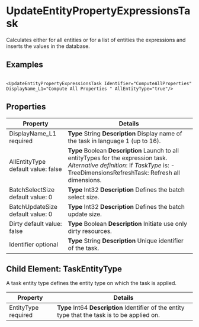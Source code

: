 # UpdateEntityPropertyExpressionsTask

Calculates either for all entities or for a list of entities the expressions and inserts the values
in the database.

## Examples

```

<UpdateEntityPropertyExpressionsTask Identifier="ComputeAllProperties" DisplayName_L1="Compute All Properties " AllEntityType="true"/>

```

## Properties

| Property                           | Details                                                                                                                                                                              |
| ---------------------------------- | ------------------------------------------------------------------------------------------------------------------------------------------------------------------------------------ |
| DisplayName_L1 required            | **Type** String **Description** Display name of the task in language 1 (up to 16).                                                                                                   |
| AllEntityType default value: false | **Type** Boolean **Description** Launch to all entityTypes for the expression task. _Alternative definition_: If _TaskType_ is: - TreeDimensionsRefreshTask: Refresh all dimensions. |
| BatchSelectSize default value: 0   | **Type** Int32 **Description** Defines the batch select size.                                                                                                                        |
| BatchUpdateSize default value: 0   | **Type** Int32 **Description** Defines the batch update size.                                                                                                                        |
| Dirty default value: false         | **Type** Boolean **Description** Initiate use only dirty resources.                                                                                                                  |
| Identifier optional                | **Type** String **Description** Unique identifier of the task.                                                                                                                       |

## Child Element: TaskEntityType

A task entity type defines the entity type on which the task is applied.

| Property            | Details                                                                                         |
| ------------------- | ----------------------------------------------------------------------------------------------- |
| EntityType required | **Type** Int64 **Description** Identifier of the entity type that the task is to be applied on. |
